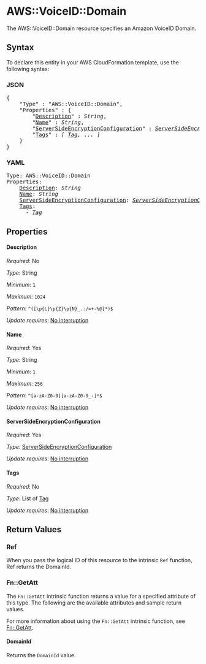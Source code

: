 # AWS::VoiceID::Domain

The AWS::VoiceID::Domain resource specifies an Amazon VoiceID Domain.

## Syntax

To declare this entity in your AWS CloudFormation template, use the following syntax:

### JSON

<pre>
{
    "Type" : "AWS::VoiceID::Domain",
    "Properties" : {
        "<a href="#description" title="Description">Description</a>" : <i>String</i>,
        "<a href="#name" title="Name">Name</a>" : <i>String</i>,
        "<a href="#serversideencryptionconfiguration" title="ServerSideEncryptionConfiguration">ServerSideEncryptionConfiguration</a>" : <i><a href="serversideencryptionconfiguration.md">ServerSideEncryptionConfiguration</a></i>,
        "<a href="#tags" title="Tags">Tags</a>" : <i>[ <a href="tag.md">Tag</a>, ... ]</i>
    }
}
</pre>

### YAML

<pre>
Type: AWS::VoiceID::Domain
Properties:
    <a href="#description" title="Description">Description</a>: <i>String</i>
    <a href="#name" title="Name">Name</a>: <i>String</i>
    <a href="#serversideencryptionconfiguration" title="ServerSideEncryptionConfiguration">ServerSideEncryptionConfiguration</a>: <i><a href="serversideencryptionconfiguration.md">ServerSideEncryptionConfiguration</a></i>
    <a href="#tags" title="Tags">Tags</a>: <i>
      - <a href="tag.md">Tag</a></i>
</pre>

## Properties

#### Description

_Required_: No

_Type_: String

_Minimum_: <code>1</code>

_Maximum_: <code>1024</code>

_Pattern_: <code>^([\p{L}\p{Z}\p{N}_.:/=+\-%@]*)$</code>

_Update requires_: [No interruption](https://docs.aws.amazon.com/AWSCloudFormation/latest/UserGuide/using-cfn-updating-stacks-update-behaviors.html#update-no-interrupt)

#### Name

_Required_: Yes

_Type_: String

_Minimum_: <code>1</code>

_Maximum_: <code>256</code>

_Pattern_: <code>^[a-zA-Z0-9][a-zA-Z0-9_-]*$</code>

_Update requires_: [No interruption](https://docs.aws.amazon.com/AWSCloudFormation/latest/UserGuide/using-cfn-updating-stacks-update-behaviors.html#update-no-interrupt)

#### ServerSideEncryptionConfiguration

_Required_: Yes

_Type_: <a href="serversideencryptionconfiguration.md">ServerSideEncryptionConfiguration</a>

_Update requires_: [No interruption](https://docs.aws.amazon.com/AWSCloudFormation/latest/UserGuide/using-cfn-updating-stacks-update-behaviors.html#update-no-interrupt)

#### Tags

_Required_: No

_Type_: List of <a href="tag.md">Tag</a>

_Update requires_: [No interruption](https://docs.aws.amazon.com/AWSCloudFormation/latest/UserGuide/using-cfn-updating-stacks-update-behaviors.html#update-no-interrupt)

## Return Values

### Ref

When you pass the logical ID of this resource to the intrinsic `Ref` function, Ref returns the DomainId.

### Fn::GetAtt

The `Fn::GetAtt` intrinsic function returns a value for a specified attribute of this type. The following are the available attributes and sample return values.

For more information about using the `Fn::GetAtt` intrinsic function, see [Fn::GetAtt](https://docs.aws.amazon.com/AWSCloudFormation/latest/UserGuide/intrinsic-function-reference-getatt.html).

#### DomainId

Returns the <code>DomainId</code> value.
